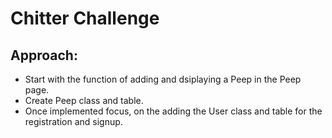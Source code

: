 Chitter Challenge
=================

Approach:
-------

* Start with the function of adding and dsiplaying a Peep in the Peep page.
* Create Peep class and table.
* Once implemented focus, on the adding the User class and table for the registration and signup.

